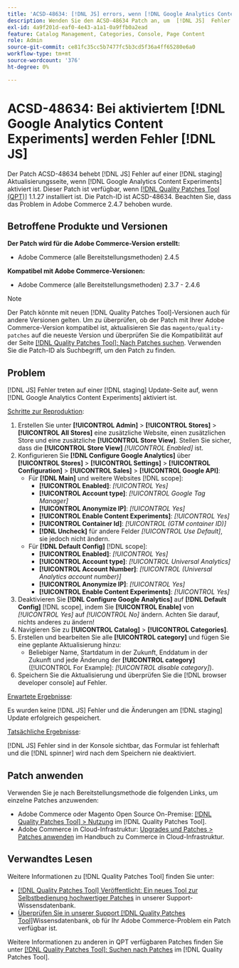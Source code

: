 ```yaml
---
title: 'ACSD-48634: [!DNL JS] errors, wenn [!DNL Google Analytics Content Experiments] aktiviert'
description: Wenden Sie den ACSD-48634 Patch an, um  [!DNL JS]  Fehler auf einer  [!DNL staging]  zu beheben, wenn  [!DNL Google Analytics Content Experiments]  aktiviert ist.
exl-id: 4a9f201d-eaf0-4e43-a1a1-0a9ffb0a2ead
feature: Catalog Management, Categories, Console, Page Content
role: Admin
source-git-commit: ce81fc35cc5b7477fc5b3cd5f36a4ff65280e6a0
workflow-type: tm+mt
source-wordcount: '376'
ht-degree: 0%

---
```


# ACSD-48634: Bei aktiviertem [!DNL Google Analytics Content Experiments] werden Fehler [!DNL JS]

Der Patch ACSD-48634 behebt [!DNL JS] Fehler auf einer [!DNL staging] Aktualisierungsseite, wenn [!DNL Google Analytics Content Experiments] aktiviert ist. Dieser Patch ist verfügbar, wenn [[!DNL Quality Patches Tool (QPT)]](/help/announcements/adobe-commerce-announcements/magento-quality-patches-released-new-tool-to-self-serve-quality-patches.md) 1.1.27 installiert ist. Die Patch-ID ist ACSD-48634. Beachten Sie, dass das Problem in Adobe Commerce 2.4.7 behoben wurde.

## Betroffene Produkte und Versionen

**Der Patch wird für die Adobe Commerce-Version erstellt:**

* Adobe Commerce (alle Bereitstellungsmethoden) 2.4.5

**Kompatibel mit Adobe Commerce-Versionen:**

* Adobe Commerce (alle Bereitstellungsmethoden) 2.3.7 - 2.4.6

>[!NOTE]
>
>Der Patch könnte mit neuen [!DNL Quality Patches Tool]-Versionen auch für andere Versionen gelten. Um zu überprüfen, ob der Patch mit Ihrer Adobe Commerce-Version kompatibel ist, aktualisieren Sie das `magento/quality-patches` auf die neueste Version und überprüfen Sie die Kompatibilität auf der Seite [[!DNL Quality Patches Tool]: Nach Patches suchen](https://experienceleague.adobe.com/tools/commerce-quality-patches/index.html). Verwenden Sie die Patch-ID als Suchbegriff, um den Patch zu finden.

## Problem

[!DNL JS] Fehler treten auf einer [!DNL staging] Update-Seite auf, wenn [!DNL Google Analytics Content Experiments] aktiviert ist.

<u>Schritte zur Reproduktion</u>:

1. Erstellen Sie unter **[!UICONTROL Admin]** > **[!UICONTROL Stores]** > **[!UICONTROL All Stores]** eine zusätzliche Website, einen zusätzlichen Store und eine zusätzliche **[!UICONTROL Store View]**. Stellen Sie sicher, dass die **[!UICONTROL Store View]** *[!UICONTROL Enabled]* ist.
1. Konfigurieren Sie **[!DNL Configure Google Analytics]** über **[!UICONTROL Stores]** > **[!UICONTROL Settings]** > **[!UICONTROL Configuration]** > **[!UICONTROL Sales]** > **[!UICONTROL Google API]**:
   * Für **[!DNL Main]** und weitere Websites [!DNL scope]:
      * **[!UICONTROL Enabled]**: *[!UICONTROL Yes]*
      * **[!UICONTROL Account type]**: *[!UICONTROL Google Tag Manager]*
      * **[!UICONTROL Anonymize IP]**: *[!UICONTROL Yes]*
      * **[!UICONTROL Enable Content Experiments]**: *[!UICONTROL Yes]*
      * **[!UICONTROL Container Id]**: *[!UICONTROL (GTM container ID)]*
      * **[!DNL Uncheck]** für andere Felder *[!UICONTROL Use Default]*, sie jedoch nicht ändern.
   * Für **[!DNL Default Config]** [!DNL scope]:
      * **[!UICONTROL Enabled]**: *[!UICONTROL Yes]*
      * **[!UICONTROL Account type]**: *[!UICONTROL Universal Analytics]*
      * **[!UICONTROL Account Number]**: *[!UICONTROL (Universal Analytics account number)]*
      * **[!UICONTROL Anonymize IP]**: *[!UICONTROL Yes]*
      * **[!UICONTROL Enable Content Experiments]**: *[!UICONTROL Yes]*
1. Deaktivieren Sie **[!DNL Configure Google Analytics]** auf **[!DNL Default Config]** [!DNL scope], indem Sie **[!UICONTROL Enable]** von *[!UICONTROL Yes]* auf *[!UICONTROL No]* ändern. Achten Sie darauf, nichts anderes zu ändern!
1. Navigieren Sie zu **[!UICONTROL Catalog]** > **[!UICONTROL Categories]**.
1. Erstellen und bearbeiten Sie alle **[!UICONTROL category]** und fügen Sie eine geplante Aktualisierung hinzu:
   * Beliebiger Name, Startdatum in der Zukunft, Enddatum in der Zukunft und jede Änderung der **[!UICONTROL category]** ([!UICONTROL For Example]: *[!UICONTROL disable category]*).
1. Speichern Sie die Aktualisierung und überprüfen Sie die [!DNL browser developer console] auf Fehler.

<u>Erwartete Ergebnisse</u>:

Es wurden keine [!DNL JS] Fehler und die Änderungen am [!DNL staging] Update erfolgreich gespeichert.

<u>Tatsächliche Ergebnisse</u>:

[!DNL JS] Fehler sind in der Konsole sichtbar, das Formular ist fehlerhaft und die [!DNL spinner] wird nach dem Speichern nie deaktiviert.

## Patch anwenden

Verwenden Sie je nach Bereitstellungsmethode die folgenden Links, um einzelne Patches anzuwenden:

* Adobe Commerce oder Magento Open Source On-Premise: [[!DNL Quality Patches Tool] > Nutzung](https://experienceleague.adobe.com/docs/commerce-operations/tools/quality-patches-tool/usage.html) im [!DNL Quality Patches Tool].
* Adobe Commerce in Cloud-Infrastruktur: [Upgrades und Patches > Patches anwenden](https://experienceleague.adobe.com/docs/commerce-cloud-service/user-guide/develop/upgrade/apply-patches.html) im Handbuch zu Commerce in Cloud-Infrastruktur.

## Verwandtes Lesen

Weitere Informationen zu [!DNL Quality Patches Tool] finden Sie unter:

* [[!DNL Quality Patches Tool] Veröffentlicht: Ein neues Tool zur Selbstbedienung hochwertiger Patches](/help/announcements/adobe-commerce-announcements/magento-quality-patches-released-new-tool-to-self-serve-quality-patches.md) in unserer Support-Wissensdatenbank.
* [Überprüfen Sie in unserer Support [!DNL Quality Patches Tool]](/help/support-tools/patches-available-in-qpt-tool/check-patch-for-magento-issue-with-magento-quality-patches.md)Wissensdatenbank, ob für Ihr Adobe Commerce-Problem ein Patch verfügbar ist.

Weitere Informationen zu anderen in QPT verfügbaren Patches finden Sie unter [[!DNL Quality Patches Tool]: Suchen nach Patches](https://experienceleague.adobe.com/tools/commerce-quality-patches/index.html) im [!DNL Quality Patches Tool].
